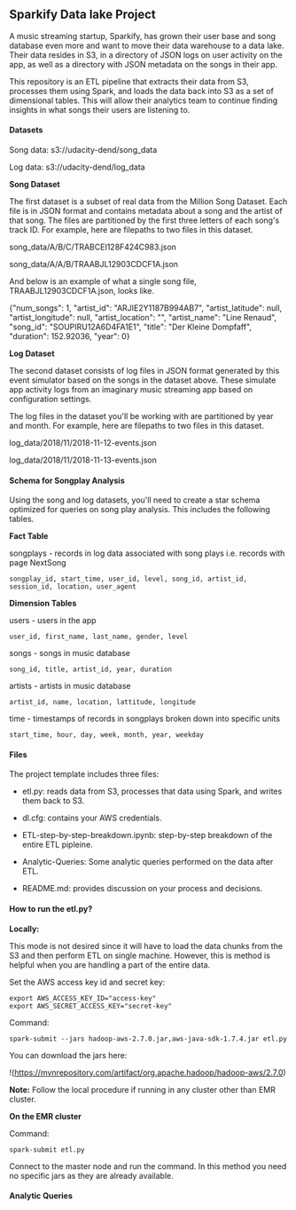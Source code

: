 ## Sparkify Data lake Project

A music streaming startup, Sparkify, has grown their user base and song database even more and want to move their data warehouse to a data lake. Their data resides in S3, in a directory of JSON logs on user activity on the app, as well as a directory with JSON metadata on the songs in their app.

This repository is an ETL pipeline that extracts their data from S3, processes them using Spark, and loads the data back into S3 as a set of dimensional tables. This will allow their analytics team to continue finding insights in what songs their users are listening to.


#### Datasets

Song data: s3://udacity-dend/song_data

Log data: s3://udacity-dend/log_data

**Song Dataset**

The first dataset is a subset of real data from the Million Song Dataset. Each file is in JSON format and contains metadata about a song and the artist of that song. The files are partitioned by the first three letters of each song's track ID. For example, here are filepaths to two files in this dataset.

song_data/A/B/C/TRABCEI128F424C983.json

song_data/A/A/B/TRAABJL12903CDCF1A.json

And below is an example of what a single song file, TRAABJL12903CDCF1A.json, looks like.

{"num_songs": 1, "artist_id": "ARJIE2Y1187B994AB7", "artist_latitude": null, "artist_longitude": null, "artist_location": "", "artist_name": "Line Renaud", "song_id": "SOUPIRU12A6D4FA1E1", "title": "Der Kleine Dompfaff", "duration": 152.92036, "year": 0}

**Log Dataset**

The second dataset consists of log files in JSON format generated by this event simulator based on the songs in the dataset above. These simulate app activity logs from an imaginary music streaming app based on configuration settings.

The log files in the dataset you'll be working with are partitioned by year and month. For example, here are filepaths to two files in this dataset.

log_data/2018/11/2018-11-12-events.json

log_data/2018/11/2018-11-13-events.json

#### Schema for Songplay Analysis

Using the song and log datasets, you'll need to create a star schema optimized for queries on song play analysis. This includes the following tables.

**Fact Table**

songplays - records in log data associated with song plays i.e. records with page NextSong

    songplay_id, start_time, user_id, level, song_id, artist_id, session_id, location, user_agent

**Dimension Tables**

users - users in the app

    user_id, first_name, last_name, gender, level

songs - songs in music database
    
    song_id, title, artist_id, year, duration

artists - artists in music database
    
    artist_id, name, location, lattitude, longitude

time - timestamps of records in songplays broken down into specific units

    start_time, hour, day, week, month, year, weekday
    
#### Files

The project template includes three files:

- etl.py: reads data from S3, processes that data using Spark, and writes them back to S3.

- dl.cfg: contains your AWS credentials.

- ETL-step-by-step-breakdown.ipynb: step-by-step breakdown of the entire ETL pipleine.

- Analytic-Queries: Some analytic queries performed on the data after ETL.

- README.md: provides discussion on your process and decisions.

#### How to run the etl.py?

**Locally:**

This mode is not desired since it will have to load the data chunks from the S3 and then perform ETL on single machine. However, this is method is helpful when you are handling a part of the entire data.

Set the AWS access key id and secret key:

    export AWS_ACCESS_KEY_ID="access-key"
    export AWS_SECRET_ACCESS_KEY="secret-key"

Command:

    spark-submit --jars hadoop-aws-2.7.0.jar,aws-java-sdk-1.7.4.jar etl.py 
    
You can download the jars here:

!(https://mvnrepository.com/artifact/org.apache.hadoop/hadoop-aws/2.7.0)

**Note:** Follow the local procedure if running in any cluster other than EMR cluster.

**On the EMR cluster**

Command:

    spark-submit etl.py
    
Connect to the master node and run the command. In this method you need no specific jars as they are already available. 

#### Analytic Queries

